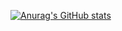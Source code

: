 [![Anurag's GitHub stats](https://github-readme-stats.vercel.app/api?username=iwhrim&show_icons=true&theme=algolia)](https://github.com/anuraghazra/github-readme-stats)
